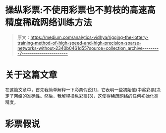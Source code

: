 # 操纵彩票:不使用彩票也不剪枝的高速高精度稀疏网络训练方法

> 原文：<https://medium.com/analytics-vidhya/rigging-the-lottery-training-method-of-high-speed-and-high-precision-sparse-networks-without-2340b0461d55?source=collection_archive---------7----------------------->

# 关于这篇文章

在这篇文章中，首先我简单解释一下彩票假说[1]，它表明一些初始值(中奖彩票)决定了网络的准确性。然后，我解释操纵彩票[3]，这使得稀疏网络的任何初始化高精度。

# 彩票假说
